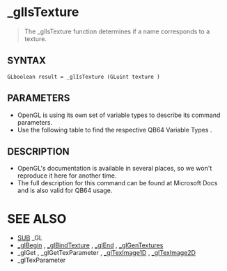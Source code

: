 # _glIsTexture
> The _glIsTexture function determines if a name corresponds to a texture.

## SYNTAX
`GLboolean result = _glIsTexture (GLuint texture )`

## PARAMETERS
* OpenGL is using its own set of variable types to describe its command parameters.
* Use the following table to find the respective QB64 Variable Types .


## DESCRIPTION
* OpenGL's documentation is available in several places, so we won't reproduce it here for another time.
* The full description for this command can be found at Microsoft Docs and is also valid for QB64 usage.


# SEE ALSO
* [SUB](SUB.md) _GL
* [_glBegin](_glBegin.md) , [_glBindTexture](_glBindTexture.md) , [_glEnd](_glEnd.md) , [_glGenTextures](_glGenTextures.md)
* _glGet , _glGetTexParameter , [_glTexImage1D](_glTexImage1D.md) , [_glTexImage2D](_glTexImage2D.md)
* _glTexParameter

